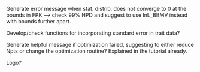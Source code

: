 Generate error message when stat. distrib. does not converge to 0 at the bounds in FPK --> check 99% HPD and suggest to use lnL_BBMV instead with bounds further apart.

Develop/check functions for incorporating standard error in trait data?

Generate helpful message if optimization failed, suggesting to either reduce Npts or change the optimization routine? Explained in the tutorial already.

Logo?
